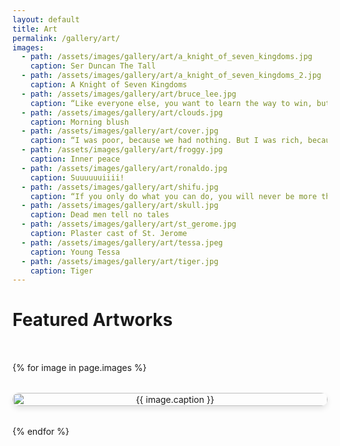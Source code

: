 ```yaml
---
layout: default
title: Art
permalink: /gallery/art/
images:
  - path: /assets/images/gallery/art/a_knight_of_seven_kingdoms.jpg
    caption: Ser Duncan The Tall
  - path: /assets/images/gallery/art/a_knight_of_seven_kingdoms_2.jpg
    caption: A Knight of Seven Kingdoms
  - path: /assets/images/gallery/art/bruce_lee.jpg
    caption: “Like everyone else, you want to learn the way to win, but never to accept the way to lose. To accept defeat, to learn to die, is to be liberated from it. So when tomorrow comes, you must free your ambitious mind and learn the art of dying.”
  - path: /assets/images/gallery/art/clouds.jpg
    caption: Morning blush
  - path: /assets/images/gallery/art/cover.jpg
    caption: “I was poor, because we had nothing. But I was rich, because I had a dream. A dream of becoming the greatest bodybuilder in the world.”
  - path: /assets/images/gallery/art/froggy.jpg
    caption: Inner peace
  - path: /assets/images/gallery/art/ronaldo.jpg
    caption: Suuuuuuiiii!
  - path: /assets/images/gallery/art/shifu.jpg
    caption: “If you only do what you can do, you will never be more than who you are.”
  - path: /assets/images/gallery/art/skull.jpg
    caption: Dead men tell no tales
  - path: /assets/images/gallery/art/st_gerome.jpg
    caption: Plaster cast of St. Jerome
  - path: /assets/images/gallery/art/tessa.jpeg
    caption: Young Tessa
  - path: /assets/images/gallery/art/tiger.jpg
    caption: Tiger
---
```


# Featured Artworks

<div class="art-gallery">
  {% for image in page.images %}
    <div class="art-item" onclick="openLightbox('{{ image.path }}', '{{ image.caption }}')">
      <img src="{{ image.path }}" alt="{{ image.caption }}">
    </div>
  {% endfor %}
</div>

<!-- Lightbox container -->
<div id="lightbox" class="lightbox">
  <span class="close" onclick="closeLightbox()">&times;</span>
  <img class="lightbox-content" id="lightbox-img">
  <p class="lightbox-caption" id="lightbox-caption"></p>
  <button class="prev" onclick="changeImage(-1)">&#10094;</button>
  <button class="next" onclick="changeImage(1)">&#10095;</button>
</div>

<style>
.art-gallery {
  display: grid;
  grid-template-columns: repeat(auto-fit, minmax(250px, 1fr));
  gap: 2rem;
  padding: 2rem 0;
}

.art-item {
  text-align: center;
  cursor: pointer;
}

.art-item img {
  width: 100%;
  height: 100%;
  border-radius: 10px;
  box-shadow: 0 4px 8px rgba(0, 0, 0, 0.1);
  transition: transform 0.3s ease-in-out;
}

.art-item img:hover {
  transform: scale(1.05);
}

.lightbox {
  display: none;
  position: fixed;
  top: 0;
  left: 0;
  width: 100%;
  height: 100%;
  background-color: rgba(0, 0, 0, 0.8);
  justify-content: center;
  align-items: center;
  z-index: 1000;
  flex-direction: column;
}

.lightbox-content {
  max-width: 90%;
  max-height: 90%;
  border-radius: 10px;
}

.lightbox-caption {
  color: white;
  font-size: 1.2rem;
  margin-top: 1rem;
  text-align: center;
}

.close {
  position: absolute;
  top: 20px;
  right: 30px;
  font-size: 2rem;
  color: white;
  cursor: pointer;
}

.prev, .next {
  position: absolute;
  top: 50%;
  font-size: 2rem;
  color: white;
  background: none;
  border: none;
  cursor: pointer;
  padding: 10px;
}

.prev { left: 10%; }
.next { right: 10%; }
</style>

<script>
let currentImageIndex = 0;
let images = [];
let captions = [];

document.addEventListener('DOMContentLoaded', () => {
  images = {{ page.images | map: 'path' | jsonify }};
  captions = {{ page.images | map: 'caption' | jsonify }};
});

function openLightbox(imgSrc, caption) {
  currentImageIndex = images.indexOf(imgSrc);
  document.getElementById('lightbox-img').src = imgSrc;
  document.getElementById('lightbox-caption').textContent = caption;
  document.getElementById('lightbox').style.display = 'flex';
}

function closeLightbox() {
  document.getElementById('lightbox').style.display = 'none';
}

function changeImage(direction) {
  currentImageIndex += direction;
  if (currentImageIndex < 0) currentImageIndex = images.length - 1;
  if (currentImageIndex >= images.length) currentImageIndex = 0;
  document.getElementById('lightbox-img').src = images[currentImageIndex];
  document.getElementById('lightbox-caption').textContent = captions[currentImageIndex];
}
</script>
